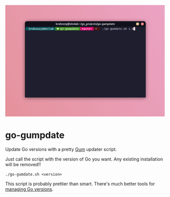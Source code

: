 ![demo](./assets/demo.gif)

# go-gumpdate
Update Go versions with a pretty [Gum](https://github.com/charmbracelet/gum) updater script.

Just call the script with the version of Go you want. Any existing installation will be removed!!

```console
./go-gumdate.sh <version>
```

This script is probably prettier than smart. There's much better tools for [managing Go versions](https://go.dev/doc/manage-install).